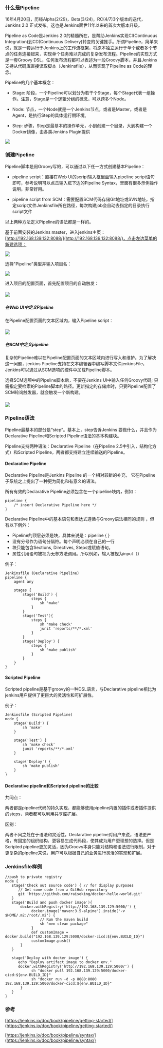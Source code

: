 ### 什么是Pipeline

16年4月20日，历经Alpha\(2/29\)，Beta\(3/24\)，RC\(4/7\)3个版本的迭代，Jenkins 2.0 正式发布。这也是Jenkins面世11年以来的首次大版本升级。

Pipeline as Code是Jenkins  2.0的精髓所在，是帮助Jenkins实现CI\(Continuous Integration\)到CD\(Continuous Delivery\)转变的关键推手。所谓Pipeline，简单来说，就是一套运行于Jenkins上的工作流框架，将原本独立运行于单个或者多个节点的任务连接起来，实现单个任务难以完成的复杂发布流程。Pipeline的实现方式是一套Groovy DSL，任何发布流程都可以表述为一段Groovy脚本，并且Jenkins支持从代码库直接读取脚本（Jenkinsfile），从而实现了Pipeline as Code的理念。

Pipeline的几个基本概念：

* Stage: 阶段，一个Pipeline可以划分为若干个Stage，每个Stage代表一组操作。注意，Stage是一个逻辑分组的概念，可以跨多个Node。

* Node: 节点，一个Node就是一个Jenkins节点，或者是Master，或者是Agent，是执行Step的具体运行期环境。

* Step: 步骤，Step是最基本的操作单元，小到创建一个目录，大到构建一个Docker镜像，由各类Jenkins Plugin提供

![](/assets/import9.png)

### **创建Pipeline**

Pipeline脚本是用Groovy写的，可以通过以下任一方式创建基本Pipeline：

* pipeline script：直接在Web UI的script输入框里面输入pipeline script语句即可，参考说明可以点击输入框下边的Pipeline Syntax，里面有很多示例操作说明，非常好用。

* pipeline script from SCM：需要配置SCM代码存储Git地址或SVN地址，指定script文件Jenkinsfile所在路径，每次构建job会自动去指定的目录执行script文件

以上两种方法定义Pipeline的语法都是一样的。

基于前面安装的Jenkins master，进入jenkins主页：[http://192.168.139.132:8088/](http://192.168.139.132:8088/)，点击左边菜单的新建选项：

![](/assets/import6.png)

选择"Pipeline"类型并输入项目名：

![](/assets/import5.png)

进入项目的配置页面，首先配置项目的自动触发：

##### ![](/assets/import7.png)

##### **在Web UI中定义Pipeline**

在Pipeline配置页面的文本区域内，输入Pipeline script：

##### ![](/assets/import10.png)

##### **在SCM中定义pipeline**

复杂的Pipeline难以在Pipeline配置页面的文本区域内进行写入和维护。为了解决这一问题，jenkins Pipeline支持在文本编辑器中编写脚本文件jenkinsFile，Jenkins可以通过从SCM选项的控件中加载Pipeline脚本。

选择SCM选项中的Pipeline脚本后，不要在Jenkins UI中输入任何Groovy代码; 只需指定要检索的Pipeline脚本的路径。更新指定的存储库时，只要Pipeline配置了SCM轮询触发器，就会触发一个新构建。

### ![](/assets/import8.png)

### Pipeline语法

Pipeline最基本的部分是“step”。基本上，step告诉Jenkins 要做什么，并且作为Declarative Pipeline和Scripted Pipeline语法的基本构建块。

Pipeline支持两种语法：Declarative Pipeline（在Pipeline 2.5中引入，结构化方式）和Scripted Pipeline，两者都支持建立连续输送的Pipeline。

#### Declarative Pipeline

Declarative Pipeline是Jenkins Pipeline 的一个相对较新的补充， 它在Pipeline子系统之上提出了一种更为简化和有意义的语法。

所有有效的Declarative Pipeline必须包含在一个pipeline块内，例如：

```
pipeline {
    /* insert Declarative Pipeline here */
}
```

Declarative Pipeline中的基本语句和表达式遵循与Groovy语法相同的规则 ，但有以下例外：

* Pipeline的顶层必须是块，具体来说是：pipeline { }
* 没有分号作为语句分隔符。每个声明必须在自己的一行
* 块只能包含Sections, Directives, Steps或赋值语句。
* 属性引用语句被视为无参方法调用。所以例如，输入被视为input（）

例子：

```
Jenkinsfile (Declarative Pipeline)
pipeline {
    agent any 

    stages {
        stage('Build') { 
            steps { 
                sh 'make' 
            }
        }
        stage('Test'){
            steps {
                sh 'make check'
                junit 'reports/**/*.xml' 
            }
        }
        stage('Deploy') {
            steps {
                sh 'make publish'
            }
        }
    }
}
```

#### Scripted Pipeline

Scripted pipeline是基于groovy的一种DSL语言，与Declarative pipeline相比为jenkins用户提供了更巨大的灵活性和可扩展性。

例子：

```
Jenkinsfile (Scripted Pipeline)
node {
    stage('Build') {
        sh 'make'
    }

    stage('Test') {
        sh 'make check'
        junit 'reports/**/*.xml'
    }

    stage('Deploy') {
        sh 'make publish'
    }
}
```

#### Declarative pipeline和Scripted pipeline的比较

共同点：

两者都是pipeline代码的持久实现，都能够使用pipeline内置的插件或者插件提供的steps，两者都可以利用共享库扩展。

区别：

两者不同之处在于语法和灵活性。Declarative pipeline对用户来说，语法更严格，有固定的组织结构，更容易生成代码段，使其成为用户更理想的选择。但是Scripted pipeline更加灵活，因为Groovy本身只能对结构和语法进行限制，对于更复杂的pipeline来说，用户可以根据自己的业务进行灵活的实现和扩展。

### Jenkinsfile样例

```
//push to private registry
node {
   stage('Check out source code') { // for display purposes
      // Get some code from a GitHub repository
      git 'https://github.com/raiseking/docker-hello-world.git'
   }
   stage('Build and push docker image'){
       docker.withRegistry('http://192.168.139.129:5000/') {
            docker.image('maven:3.5-alpine').inside('-v $HOME/.m2:/root/.m2') {
                // Run the maven build
                sh "mvn clean package"
            }
            def customImage = docker.build("192.168.139.129:5000/docker-cicd:${env.BUILD_ID}")
            customImage.push()
       }
   }

   stage('Deploy with docker image') {
      echo "Deploy artifact image to docker env."
      docker.withRegistry('http://192.168.139.129:5000/') {
            sh "docker pull 192.168.139.129:5000/docker-cicd:${env.BUILD_ID}"
            sh "docker run -d -p 8888:8080 192.168.139.129:5000/docker-cicd:${env.BUILD_ID}"
       }
   }
}
```

### 参考

[https://jenkins.io/doc/book/pipeline/getting-started/](https://jenkins.io/doc/book/pipeline/getting-started/)

[https://jenkins.io/doc/book/pipeline/syntax/](https://jenkins.io/doc/book/pipeline/syntax/)

